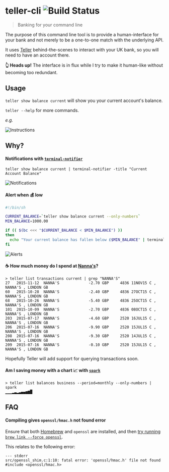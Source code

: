 # teller-cli ![Build Status](https://img.shields.io/travis/sebinsua/teller-cli.svg)
> Banking for your command line

The purpose of this command line tool is to provide a human-interface for your bank and not merely to be a one-to-one match with the underlying API.

It uses [Teller](http://teller.io) behind-the-scenes to interact with your UK bank, so you will need to have an account there.

**:point_up_2: Heads up!** The interface is in flux while I try to make it human-like without becoming too redundant.

## Usage

`teller show balance current` will show you your current account's balance.

`teller --help` for more commands.

*e.g.*

![Instructions](http://i.imgur.com/OjIdDBY.png)

## Why?

#### Notifications with [`terminal-notifier`](https://github.com/julienXX/terminal-notifier)

`teller show balance current | terminal-notifier -title "Current Account Balance"`

![Notifications](http://i.imgur.com/RxCSig9.png)

#### Alert when :moneybag: low

```sh
#!/bin/sh

CURRENT_BALANCE=`teller show balance current --only-numbers`
MIN_BALANCE=1000.00

if (( $(bc <<< "$CURRENT_BALANCE < $MIN_BALANCE") ))
then
  echo "Your current balance has fallen below £$MIN_BALANCE" | terminal-notifier -title "💰 Alert" -subtitle "Current Balance is £$CURRENT_BALANCE";
fi
```

![Alerts](http://i.imgur.com/OXU5uyv.png)

#### :coffee: How much money do I spend at [Nanna's](http://www.nannasn1.com/)?

```
> teller list transactions current | grep "NANNA'S"
27   2015-11-12  NANNA'S             -2.70 GBP     4836 11NOV15 C , NANNA'S , LONDON GB
60   2015-10-28  NANNA'S             -2.40 GBP     4836 27OCT15 C , NANNA'S , LONDON GB
68   2015-10-26  NANNA'S             -5.40 GBP     4836 25OCT15 C , NANNA'S , LONDON GB
101  2015-10-09  NANNA'S             -2.70 GBP     4836 08OCT15 C , NANNA'S , LONDON GB
203  2015-07-17  NANNA'S             -4.60 GBP     2520 16JUL15 C , NANNA'S , LONDON GB
206  2015-07-16  NANNA'S             -9.90 GBP     2520 15JUL15 C , NANNA'S , LONDON GB
208  2015-07-16  NANNA'S             -9.30 GBP     2520 14JUL15 C , NANNA'S , LONDON GB
209  2015-07-16  NANNA'S             -0.10 GBP     2520 15JUL15 C , NANNA'S , LONDON GB
```

Hopefully Teller will add support for querying transactions soon.

#### Am I saving money with a chart :chart_with_upwards_trend: with [`spark`](https://github.com/holman/spark)

```
> teller list balances business --period=monthly --only-numbers | spark
▁▁▁▂▃▂▃▄▄▅▆█
```

## FAQ

#### Compiling gives `openssl/hmac.h` not found error

Ensure that both [Homebrew](https://github.com/Homebrew/homebrew) and `openssl` are installed, and then [try running `brew link --force openssl`](https://github.com/sfackler/rust-openssl/issues/255).

This relates to the following error:

```
--- stderr
src/openssl_shim.c:1:10: fatal error: 'openssl/hmac.h' file not found
#include <openssl/hmac.h>
```
